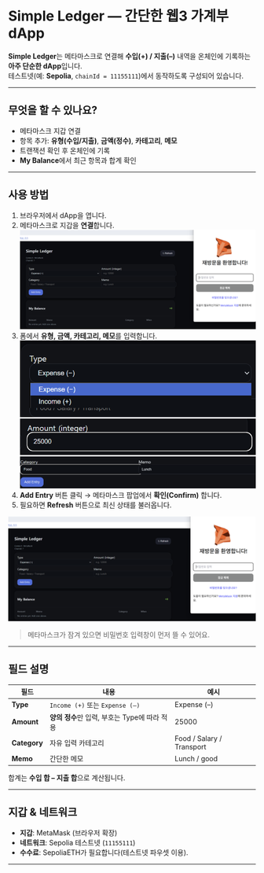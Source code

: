 # Simple Ledger — 간단한 웹3 가계부 dApp

**Simple Ledger**는 메타마스크로 연결해 **수입(+) / 지출(–)** 내역을 온체인에 기록하는 **아주 단순한 dApp**입니다.  
테스트넷(예: **Sepolia**, `chainId = 11155111`)에서 동작하도록 구성되어 있습니다.

---

## 무엇을 할 수 있나요?

- 메타마스크 지갑 연결
- 항목 추가: **유형(수입/지출)**, **금액(정수)**, **카테고리**, **메모**
- 트랜잭션 확인 후 온체인에 기록
- **My Balance**에서 최근 항목과 합계 확인

---

## 사용 방법

1. 브라우저에서 dApp을 엽니다.
2. 메타마스크로 지갑을 **연결**합니다. ![메타마스크 잠금 해제 화면](./1.png)
3. 폼에서 **유형, 금액, 카테고리, 메모**를 입력합니다. ![선택1](./2.png) ![선택2](./3.png) ![선택3](./4.png)
4. **Add Entry** 버튼 클릭 → 메타마스크 팝업에서 **확인(Confirm)** 합니다.
5. 필요하면 **Refresh** 버튼으로 최신 상태를 불러옵니다.

![메타마스크 잠금 해제 화면](./1.png)
> 메타마스크가 잠겨 있으면 비밀번호 입력창이 먼저 뜰 수 있어요.

---

## 필드 설명

| 필드 | 내용 | 예시 |
|---|---|---|
| **Type** | `Income (+)` 또는 `Expense (–)` | Expense (–) |
| **Amount** | **양의 정수**만 입력, 부호는 Type에 따라 적용 | 25000 |
| **Category** | 자유 입력 카테고리 | Food / Salary / Transport |
| **Memo** | 간단한 메모 | Lunch / good |

합계는 **수입 합 – 지출 합**으로 계산됩니다.

---

## 지갑 & 네트워크

- **지갑**: MetaMask (브라우저 확장)
- **네트워크**: Sepolia 테스트넷 (`11155111`)
- **수수료**: SepoliaETH가 필요합니다(테스트넷 파우셋 이용).

---
